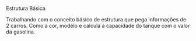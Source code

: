 Estrutura Básica

Trabalhando com o conceito básico de estrutura que pega informações de 2 carros.
Como a cor, modelo e calcula a capacidade do tanque com o valor da gasolina.